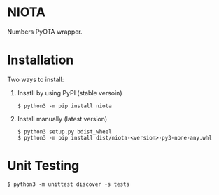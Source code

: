 # NIOTA

Numbers PyOTA wrapper.

# Installation

Two ways to install:

1. Insatll by using PyPI (stable versoin)

    ```
    $ python3 -m pip install niota
    ```

2. Install manually (latest version)

    ```
    $ python3 setup.py bdist_wheel
    $ python3 -m pip install dist/niota-<version>-py3-none-any.whl
    ```

# Unit Testing

```
$ python3 -m unittest discover -s tests
```
